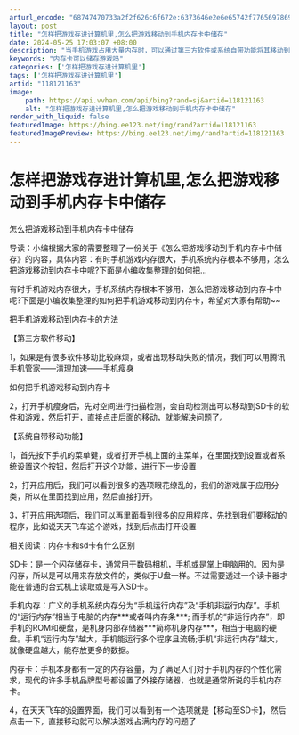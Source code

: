 ```yaml
---
arturl_encode: "68747470733a2f2f626c6f672e:6373646e2e6e65742f77656978696e5f34323139373131302f:61727469636c652f64657461696c732f313138313231313633"
layout: post
title: "怎样把游戏存进计算机里,怎么把游戏移动到手机内存卡中储存"
date: 2024-05-25 17:03:07 +08:00
description: "当手机游戏占用大量内存时，可以通过第三方软件或系统自带功能将其移动到内存卡。"
keywords: "内存卡可以储存游戏吗"
categories: ['怎样把游戏存进计算机里']
tags: ['怎样把游戏存进计算机里']
artid: "118121163"
image:
    path: https://api.vvhan.com/api/bing?rand=sj&artid=118121163
    alt: "怎样把游戏存进计算机里,怎么把游戏移动到手机内存卡中储存"
render_with_liquid: false
featuredImage: https://bing.ee123.net/img/rand?artid=118121163
featuredImagePreview: https://bing.ee123.net/img/rand?artid=118121163
---
```


# 怎样把游戏存进计算机里,怎么把游戏移动到手机内存卡中储存

怎么把游戏移动到手机内存卡中储存

导读：小编根据大家的需要整理了一份关于《怎么把游戏移动到手机内存卡中储存》的内容，具体内容：有时手机游戏内存很大，手机系统内存根本不够用，怎么把游戏移动到内存卡中呢?下面是小编收集整理的如何把...

有时手机游戏内存很大，手机系统内存根本不够用，怎么把游戏移动到内存卡中呢?下面是小编收集整理的如何把手机游戏移动到内存卡，希望对大家有帮助~~

把手机游戏移动到内存卡的方法

【第三方软件移动】

1，如果是有很多软件移动比较麻烦，或者出现移动失败的情况，我们可以用腾讯手机管家——清理加速——手机瘦身

如何把手机游戏移动到内存卡

2，打开手机瘦身后，先对空间进行扫描检测，会自动检测出可以移动到SD卡的软件和游戏，然后打开，直接点击后面的移动，就能解决问题了。

【系统自带移动功能】

1，首先按下手机的菜单键，或者打开手机上面的主菜单，在里面找到设置或者系统设置这个按钮，然后打开这个功能，进行下一步设置

2，打开应用后，我们可以看到很多的选项眼花缭乱的，我们的游戏属于应用分类，所以在里面找到应用，然后直接打开。

3，打开应用选项后，我们可以再里面看到很多的应用程序，先找到我们要移动的程序，比如说天天飞车这个游戏，找到后点击打开设置

相关阅读：内存卡和sd卡有什么区别

SD卡：是一个闪存储存卡，通常用于数码相机，手机或是掌上电脑用的。因为是闪存，所以是可以用来存放文件的，类似于U盘一样。不过需要透过一个读卡器才能在普通的台式机上读取或是写入SD卡。

手机内存：广义的手机系统内存分为“手机运行内存”及“手机非运行内存”。手机的“运行内存”相当于电脑的内存\*\*\*或者叫内存条\*\*\*; 而手机的“非运行内存”，即手机的ROM和硬盘，是机身内部存储器\*\*\*简称机身内存\*\*\*，相当于电脑的硬盘。手机“运行内存”越大，手机能运行多个程序且流畅;手机“非运行内存”越大，就像硬盘越大，能存放更多的数据。

内存卡：手机本身都有一定的内存容量，为了满足人们对于手机内存的个性化需求，现代的许多手机品牌型号都设置了外接存储器，也就是通常所说的手机内存卡。

4，在天天飞车的设置界面，我们可以看到有一个选项就是【移动至SD卡】，然后点击一下，直接移动就可以解决游戏占满内存的问题了